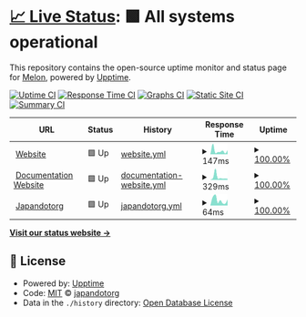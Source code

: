 # [📈 Live Status](https://upptime.github.io/upptime): <!--live status--> **🟩 All systems operational**

This repository contains the open-source uptime monitor and status page for [Melon](https://botmelon.vercel.app), powered by [Upptime](https://github.com/upptime/upptime).

[![Uptime CI](https://github.com/japandotorg/melon-status/workflows/Uptime%20CI/badge.svg)](https://github.com/japandotorg/melon-status/actions?query=workflow%3A%22Uptime+CI%22)
[![Response Time CI](https://github.com/japandotorg/melon-status/workflows/Response%20Time%20CI/badge.svg)](https://github.com/japandotorg/melon-status/actions?query=workflow%3A%22Response+Time+CI%22)
[![Graphs CI](https://github.com/japandotorg/melon-status/workflows/Graphs%20CI/badge.svg)](https://github.com/japandotorg/melon-status/actions?query=workflow%3A%22Graphs+CI%22)
[![Static Site CI](https://github.com/japandotorg/melon-status/workflows/Static%20Site%20CI/badge.svg)](https://github.com/japandotorg/melon-status/actions?query=workflow%3A%22Static+Site+CI%22)
[![Summary CI](https://github.com/japandotorg/melon-status/workflows/Summary%20CI/badge.svg)](https://github.com/japandotorg/melon-status/actions?query=workflow%3A%22Summary+CI%22)

<!--start: status pages-->
<!-- This summary is generated by Upptime (https://github.com/upptime/upptime) -->
<!-- Do not edit this manually, your changes will be overwritten -->
<!-- prettier-ignore -->
| URL | Status | History | Response Time | Uptime |
| --- | ------ | ------- | ------------- | ------ |
| <img alt="" src="https://favicons.githubusercontent.com/botmelon.vercel.app" height="13"> [Website](https://botmelon.vercel.app) | 🟩 Up | [website.yml](https://github.com/japandotorg/Melon-Status/commits/HEAD/history/website.yml) | <details><summary><img alt="Response time graph" src="./graphs/website/response-time-week.png" height="20"> 147ms</summary><br><a href="https://japandotorg.github.io/melon-status/history/website"><img alt="Response time 135" src="https://img.shields.io/endpoint?url=https%3A%2F%2Fraw.githubusercontent.com%2Fjapandotorg%2FMelon-Status%2FHEAD%2Fapi%2Fwebsite%2Fresponse-time.json"></a><br><a href="https://japandotorg.github.io/melon-status/history/website"><img alt="24-hour response time 170" src="https://img.shields.io/endpoint?url=https%3A%2F%2Fraw.githubusercontent.com%2Fjapandotorg%2FMelon-Status%2FHEAD%2Fapi%2Fwebsite%2Fresponse-time-day.json"></a><br><a href="https://japandotorg.github.io/melon-status/history/website"><img alt="7-day response time 147" src="https://img.shields.io/endpoint?url=https%3A%2F%2Fraw.githubusercontent.com%2Fjapandotorg%2FMelon-Status%2FHEAD%2Fapi%2Fwebsite%2Fresponse-time-week.json"></a><br><a href="https://japandotorg.github.io/melon-status/history/website"><img alt="30-day response time 135" src="https://img.shields.io/endpoint?url=https%3A%2F%2Fraw.githubusercontent.com%2Fjapandotorg%2FMelon-Status%2FHEAD%2Fapi%2Fwebsite%2Fresponse-time-month.json"></a><br><a href="https://japandotorg.github.io/melon-status/history/website"><img alt="1-year response time 135" src="https://img.shields.io/endpoint?url=https%3A%2F%2Fraw.githubusercontent.com%2Fjapandotorg%2FMelon-Status%2FHEAD%2Fapi%2Fwebsite%2Fresponse-time-year.json"></a></details> | <details><summary><a href="https://japandotorg.github.io/melon-status/history/website">100.00%</a></summary><a href="https://japandotorg.github.io/melon-status/history/website"><img alt="All-time uptime 100.00%" src="https://img.shields.io/endpoint?url=https%3A%2F%2Fraw.githubusercontent.com%2Fjapandotorg%2FMelon-Status%2FHEAD%2Fapi%2Fwebsite%2Fuptime.json"></a><br><a href="https://japandotorg.github.io/melon-status/history/website"><img alt="24-hour uptime 100.00%" src="https://img.shields.io/endpoint?url=https%3A%2F%2Fraw.githubusercontent.com%2Fjapandotorg%2FMelon-Status%2FHEAD%2Fapi%2Fwebsite%2Fuptime-day.json"></a><br><a href="https://japandotorg.github.io/melon-status/history/website"><img alt="7-day uptime 100.00%" src="https://img.shields.io/endpoint?url=https%3A%2F%2Fraw.githubusercontent.com%2Fjapandotorg%2FMelon-Status%2FHEAD%2Fapi%2Fwebsite%2Fuptime-week.json"></a><br><a href="https://japandotorg.github.io/melon-status/history/website"><img alt="30-day uptime 100.00%" src="https://img.shields.io/endpoint?url=https%3A%2F%2Fraw.githubusercontent.com%2Fjapandotorg%2FMelon-Status%2FHEAD%2Fapi%2Fwebsite%2Fuptime-month.json"></a><br><a href="https://japandotorg.github.io/melon-status/history/website"><img alt="1-year uptime 100.00%" src="https://img.shields.io/endpoint?url=https%3A%2F%2Fraw.githubusercontent.com%2Fjapandotorg%2FMelon-Status%2FHEAD%2Fapi%2Fwebsite%2Fuptime-year.json"></a></details>
| <img alt="" src="https://favicons.githubusercontent.com/melondocs.netlify.app" height="13"> [Documentation Website](https://melondocs.netlify.app) | 🟩 Up | [documentation-website.yml](https://github.com/japandotorg/Melon-Status/commits/HEAD/history/documentation-website.yml) | <details><summary><img alt="Response time graph" src="./graphs/documentation-website/response-time-week.png" height="20"> 329ms</summary><br><a href="https://japandotorg.github.io/melon-status/history/documentation-website"><img alt="Response time 245" src="https://img.shields.io/endpoint?url=https%3A%2F%2Fraw.githubusercontent.com%2Fjapandotorg%2FMelon-Status%2FHEAD%2Fapi%2Fdocumentation-website%2Fresponse-time.json"></a><br><a href="https://japandotorg.github.io/melon-status/history/documentation-website"><img alt="24-hour response time 126" src="https://img.shields.io/endpoint?url=https%3A%2F%2Fraw.githubusercontent.com%2Fjapandotorg%2FMelon-Status%2FHEAD%2Fapi%2Fdocumentation-website%2Fresponse-time-day.json"></a><br><a href="https://japandotorg.github.io/melon-status/history/documentation-website"><img alt="7-day response time 329" src="https://img.shields.io/endpoint?url=https%3A%2F%2Fraw.githubusercontent.com%2Fjapandotorg%2FMelon-Status%2FHEAD%2Fapi%2Fdocumentation-website%2Fresponse-time-week.json"></a><br><a href="https://japandotorg.github.io/melon-status/history/documentation-website"><img alt="30-day response time 245" src="https://img.shields.io/endpoint?url=https%3A%2F%2Fraw.githubusercontent.com%2Fjapandotorg%2FMelon-Status%2FHEAD%2Fapi%2Fdocumentation-website%2Fresponse-time-month.json"></a><br><a href="https://japandotorg.github.io/melon-status/history/documentation-website"><img alt="1-year response time 245" src="https://img.shields.io/endpoint?url=https%3A%2F%2Fraw.githubusercontent.com%2Fjapandotorg%2FMelon-Status%2FHEAD%2Fapi%2Fdocumentation-website%2Fresponse-time-year.json"></a></details> | <details><summary><a href="https://japandotorg.github.io/melon-status/history/documentation-website">100.00%</a></summary><a href="https://japandotorg.github.io/melon-status/history/documentation-website"><img alt="All-time uptime 100.00%" src="https://img.shields.io/endpoint?url=https%3A%2F%2Fraw.githubusercontent.com%2Fjapandotorg%2FMelon-Status%2FHEAD%2Fapi%2Fdocumentation-website%2Fuptime.json"></a><br><a href="https://japandotorg.github.io/melon-status/history/documentation-website"><img alt="24-hour uptime 100.00%" src="https://img.shields.io/endpoint?url=https%3A%2F%2Fraw.githubusercontent.com%2Fjapandotorg%2FMelon-Status%2FHEAD%2Fapi%2Fdocumentation-website%2Fuptime-day.json"></a><br><a href="https://japandotorg.github.io/melon-status/history/documentation-website"><img alt="7-day uptime 100.00%" src="https://img.shields.io/endpoint?url=https%3A%2F%2Fraw.githubusercontent.com%2Fjapandotorg%2FMelon-Status%2FHEAD%2Fapi%2Fdocumentation-website%2Fuptime-week.json"></a><br><a href="https://japandotorg.github.io/melon-status/history/documentation-website"><img alt="30-day uptime 100.00%" src="https://img.shields.io/endpoint?url=https%3A%2F%2Fraw.githubusercontent.com%2Fjapandotorg%2FMelon-Status%2FHEAD%2Fapi%2Fdocumentation-website%2Fuptime-month.json"></a><br><a href="https://japandotorg.github.io/melon-status/history/documentation-website"><img alt="1-year uptime 100.00%" src="https://img.shields.io/endpoint?url=https%3A%2F%2Fraw.githubusercontent.com%2Fjapandotorg%2FMelon-Status%2FHEAD%2Fapi%2Fdocumentation-website%2Fuptime-year.json"></a></details>
| <img alt="" src="https://favicons.githubusercontent.com/japandotorg.me" height="13"> [Japandotorg](https://japandotorg.me) | 🟩 Up | [japandotorg.yml](https://github.com/japandotorg/Melon-Status/commits/HEAD/history/japandotorg.yml) | <details><summary><img alt="Response time graph" src="./graphs/japandotorg/response-time-week.png" height="20"> 64ms</summary><br><a href="https://japandotorg.github.io/melon-status/history/japandotorg"><img alt="Response time 61" src="https://img.shields.io/endpoint?url=https%3A%2F%2Fraw.githubusercontent.com%2Fjapandotorg%2FMelon-Status%2FHEAD%2Fapi%2Fjapandotorg%2Fresponse-time.json"></a><br><a href="https://japandotorg.github.io/melon-status/history/japandotorg"><img alt="24-hour response time 71" src="https://img.shields.io/endpoint?url=https%3A%2F%2Fraw.githubusercontent.com%2Fjapandotorg%2FMelon-Status%2FHEAD%2Fapi%2Fjapandotorg%2Fresponse-time-day.json"></a><br><a href="https://japandotorg.github.io/melon-status/history/japandotorg"><img alt="7-day response time 64" src="https://img.shields.io/endpoint?url=https%3A%2F%2Fraw.githubusercontent.com%2Fjapandotorg%2FMelon-Status%2FHEAD%2Fapi%2Fjapandotorg%2Fresponse-time-week.json"></a><br><a href="https://japandotorg.github.io/melon-status/history/japandotorg"><img alt="30-day response time 61" src="https://img.shields.io/endpoint?url=https%3A%2F%2Fraw.githubusercontent.com%2Fjapandotorg%2FMelon-Status%2FHEAD%2Fapi%2Fjapandotorg%2Fresponse-time-month.json"></a><br><a href="https://japandotorg.github.io/melon-status/history/japandotorg"><img alt="1-year response time 61" src="https://img.shields.io/endpoint?url=https%3A%2F%2Fraw.githubusercontent.com%2Fjapandotorg%2FMelon-Status%2FHEAD%2Fapi%2Fjapandotorg%2Fresponse-time-year.json"></a></details> | <details><summary><a href="https://japandotorg.github.io/melon-status/history/japandotorg">100.00%</a></summary><a href="https://japandotorg.github.io/melon-status/history/japandotorg"><img alt="All-time uptime 100.00%" src="https://img.shields.io/endpoint?url=https%3A%2F%2Fraw.githubusercontent.com%2Fjapandotorg%2FMelon-Status%2FHEAD%2Fapi%2Fjapandotorg%2Fuptime.json"></a><br><a href="https://japandotorg.github.io/melon-status/history/japandotorg"><img alt="24-hour uptime 100.00%" src="https://img.shields.io/endpoint?url=https%3A%2F%2Fraw.githubusercontent.com%2Fjapandotorg%2FMelon-Status%2FHEAD%2Fapi%2Fjapandotorg%2Fuptime-day.json"></a><br><a href="https://japandotorg.github.io/melon-status/history/japandotorg"><img alt="7-day uptime 100.00%" src="https://img.shields.io/endpoint?url=https%3A%2F%2Fraw.githubusercontent.com%2Fjapandotorg%2FMelon-Status%2FHEAD%2Fapi%2Fjapandotorg%2Fuptime-week.json"></a><br><a href="https://japandotorg.github.io/melon-status/history/japandotorg"><img alt="30-day uptime 100.00%" src="https://img.shields.io/endpoint?url=https%3A%2F%2Fraw.githubusercontent.com%2Fjapandotorg%2FMelon-Status%2FHEAD%2Fapi%2Fjapandotorg%2Fuptime-month.json"></a><br><a href="https://japandotorg.github.io/melon-status/history/japandotorg"><img alt="1-year uptime 100.00%" src="https://img.shields.io/endpoint?url=https%3A%2F%2Fraw.githubusercontent.com%2Fjapandotorg%2FMelon-Status%2FHEAD%2Fapi%2Fjapandotorg%2Fuptime-year.json"></a></details>

<!--end: status pages-->

[**Visit our status website →**](https://upptime.github.io/upptime)

## 📄 License

- Powered by: [Upptime](https://github.com/upptime/upptime)
- Code: [MIT](./LICENSE) © [japandotorg](https://japandotorg.me)
- Data in the `./history` directory: [Open Database License](https://opendatacommons.org/licenses/odbl/1-0/)
